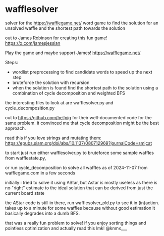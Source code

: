 # wafflesolver
solver for the https://wafflegame.net/ word game to find the solution for an unsolved waffle and the shortest path towards the solution

out to James Robinson for creating this fun game!
https://x.com/jamesjessian

Play the game and maybe support James!
https://wafflegame.net/


Steps:
- wordlist preprocessing to find candidate words to speed up the next step
- bruteforce the solution with recursion
- when the solution is found find the shortest path to the solution using a combination of cycle decomposition and weighted BFS

the interesting files to look at are wafflesolver.py and cycle_decomposition.py

out to https://github.com/hellpig for their well-documented code for the same problem. it convinced me that cycle decomposition might be the best approach.

read this if you love strings and mutating them: https://epubs.siam.org/doi/abs/10.1137/080712969?journalCode=smjcat


to start just run either wafflesolver.py to bruteforce some sample waffles from wafflestate.py,

or run cycle_decomposition to solve all waffles as of 2024-11-07 from wafflegame.com in a few seconds



initially i tried to solve it using AStar, but Astar is mostly useless as there is no "right" estimate to the ideal solution that can be derived from just the current board state

the AStar code is still in there, run wafflesolver_old.py to see it in (in)action. takes up to a minute for some waffles because without good estimation it basically degrades into a dumb BFS.

that was a really fun problem to solve!
if you enjoy sorting things and pointless optimization and actually read this lmk!
@knmx___


